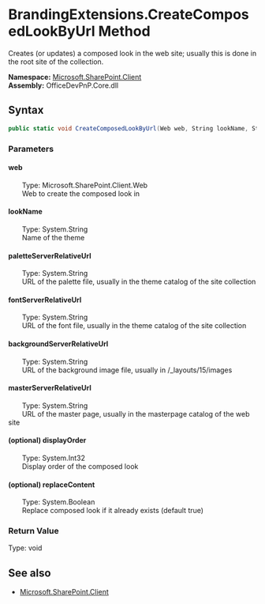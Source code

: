 # BrandingExtensions.CreateComposedLookByUrl Method  
Creates (or updates) a composed look in the web site; usually this is done in the root site of the collection.  

**Namespace:** [Microsoft.SharePoint.Client](Microsoft.SharePoint.Client.md)  
**Assembly:** OfficeDevPnP.Core.dll  
## Syntax
```C#
public static void CreateComposedLookByUrl(Web web, String lookName, String paletteServerRelativeUrl, String fontServerRelativeUrl, String backgroundServerRelativeUrl, String masterServerRelativeUrl, Int32 displayOrder, Boolean replaceContent)
```
### Parameters
#### web  
&emsp;&emsp;Type: Microsoft.SharePoint.Client.Web  
&emsp;&emsp;Web to create the composed look in  

#### lookName  
&emsp;&emsp;Type: System.String  
&emsp;&emsp;Name of the theme  

#### paletteServerRelativeUrl  
&emsp;&emsp;Type: System.String  
&emsp;&emsp;URL of the palette file, usually in the theme catalog of the site collection  

#### fontServerRelativeUrl  
&emsp;&emsp;Type: System.String  
&emsp;&emsp;URL of the font file, usually in the theme catalog of the site collection  

#### backgroundServerRelativeUrl  
&emsp;&emsp;Type: System.String  
&emsp;&emsp;URL of the background image file, usually in /_layouts/15/images  

#### masterServerRelativeUrl  
&emsp;&emsp;Type: System.String  
&emsp;&emsp;URL of the master page, usually in the masterpage catalog of the web site  

#### (optional) displayOrder  
&emsp;&emsp;Type: System.Int32  
&emsp;&emsp;Display order of the composed look  

#### (optional) replaceContent  
&emsp;&emsp;Type: System.Boolean  
&emsp;&emsp;Replace composed look if it already exists (default true)  

### Return Value
Type: void  

## See also
- [Microsoft.SharePoint.Client](Microsoft.SharePoint.Client.md)
